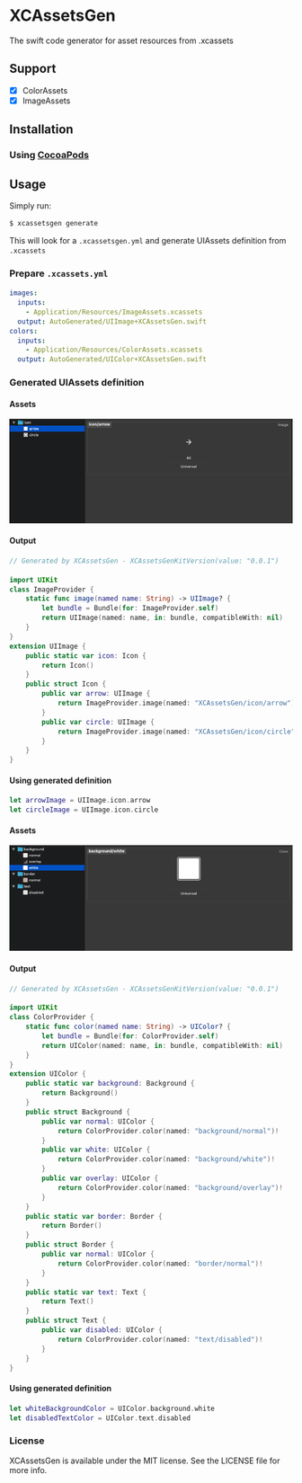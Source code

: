 # XCAssetsGen
The swift code generator for asset resources from .xcassets

## Support
- [x] ColorAssets
- [x] ImageAssets

## Installation
### Using [CocoaPods](https://cocoapods.org/)

## Usage
Simply run:
```sh
$ xcassetsgen generate
```
This will look for a `.xcassetsgen.yml` and generate UIAssets definition from `.xcassets`

### Prepare `.xcassets.yml`
```yml
images:
  inputs:
    - Application/Resources/ImageAssets.xcassets
  output: AutoGenerated/UIImage+XCAssetsGen.swift
colors:
  inputs:
    - Application/Resources/ColorAssets.xcassets
  output: AutoGenerated/UIColor+XCAssetsGen.swift
```

### Generated UIAssets definition
#### Assets
![](https://github.com/natmark/XCAssetsGen/blob/master/Resources/image_sample.png?raw=true)
#### Output
```Swift
// Generated by XCAssetsGen - XCAssetsGenKitVersion(value: "0.0.1")

import UIKit
class ImageProvider {
	static func image(named name: String) -> UIImage? {
		let bundle = Bundle(for: ImageProvider.self)
		return UIImage(named: name, in: bundle, compatibleWith: nil)
	}
}
extension UIImage {
	public static var icon: Icon {
		return Icon()
	}
	public struct Icon {
		public var arrow: UIImage {
			return ImageProvider.image(named: "XCAssetsGen/icon/arrow")!
		}
		public var circle: UIImage {
			return ImageProvider.image(named: "XCAssetsGen/icon/circle")!
		}
	}
}
```
#### Using generated definition
```Swift
let arrowImage = UIImage.icon.arrow
let circleImage = UIImage.icon.circle
```

#### Assets
![](https://github.com/natmark/XCAssetsGen/blob/master/Resources/color_sample.png?raw=true)

#### Output
```Swift
// Generated by XCAssetsGen - XCAssetsGenKitVersion(value: "0.0.1")

import UIKit
class ColorProvider {
	static func color(named name: String) -> UIColor? {
		let bundle = Bundle(for: ColorProvider.self)
		return UIColor(named: name, in: bundle, compatibleWith: nil)
	}
}
extension UIColor {
	public static var background: Background {
		return Background()
	}
	public struct Background {
		public var normal: UIColor {
			return ColorProvider.color(named: "background/normal")!
		}
		public var white: UIColor {
			return ColorProvider.color(named: "background/white")!
		}
		public var overlay: UIColor {
			return ColorProvider.color(named: "background/overlay")!
		}
	}
	public static var border: Border {
		return Border()
	}
	public struct Border {
		public var normal: UIColor {
			return ColorProvider.color(named: "border/normal")!
		}
	}
	public static var text: Text {
		return Text()
	}
	public struct Text {
		public var disabled: UIColor {
			return ColorProvider.color(named: "text/disabled")!
		}
	}
}
```
#### Using generated definition
```Swift
let whiteBackgroundColor = UIColor.background.white
let disabledTextColor = UIColor.text.disabled
```

### License
XCAssetsGen is available under the MIT license. See the LICENSE file for more info.

